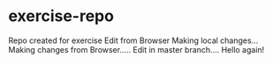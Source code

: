 # exercise-repo
Repo created for exercise
Edit from Browser
Making local changes...
Making changes from Browser.....
Edit in master branch....
Hello again!
